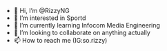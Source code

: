 - 👋 Hi, I’m @RizzyNG
- 👀 I’m interested in Sportd
- 🌱 I’m currently learning Infocom Media Engineering
- 💞️ I’m looking to collaborate on anything actually
- 📫 How to reach me (IG:so.rizzy)
